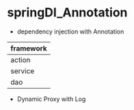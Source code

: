 # springDI_Annotation
- dependency injection with Annotation

|framework|
|---------|
|action|
|service|
|dao|

- Dynamic Proxy with Log

